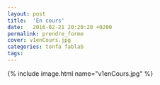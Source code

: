 ```yaml
---
layout: post
title:  'En cours'
date:   2016-02-21 20:20:20 +0200
permalink: prendre_forme
cover: v1enCours.jpg
categories: tonfa fablab
tags:
---
```


{% include image.html name="v1enCours.jpg" %}